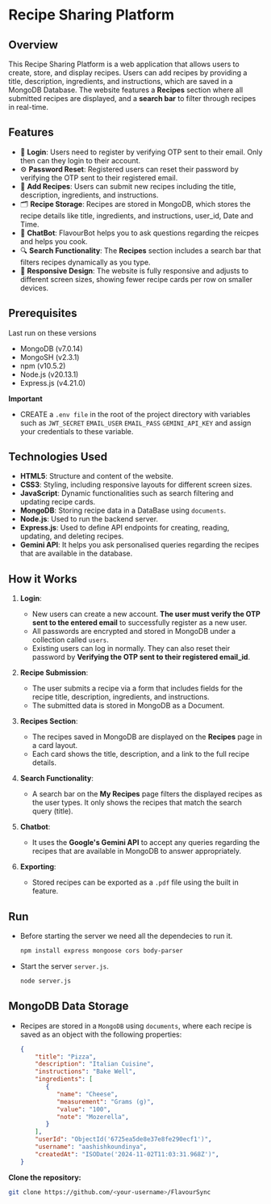 # Recipe Sharing Platform

## Overview
This Recipe Sharing Platform is a web application that allows users to create, store, and display recipes. Users can add recipes by providing a title, description, ingredients, and instructions, which are saved in a MongoDB Database. The website features a **Recipes** section where all submitted recipes are displayed, and a **search bar** to filter through recipes in real-time.

## Features
- 🔐 **Login**: Users need to register by verifying OTP sent to their email. Only then can they login to their account.
- ⚙️ **Password Reset**: Registered users can reset their password by verifying the OTP sent to their registered email.
- 📝 **Add Recipes**: Users can submit new recipes including the title, description, ingredients, and instructions.
- 🗂️ **Recipe Storage**: Recipes are stored in MongoDB, which stores the recipe details like title, ingredients, and instructions, user_id, Date and Time.
- 🤖 **ChatBot**: FlavourBot helps you to ask questions regarding the reicpes and helps you cook.
- 🔍 **Search Functionality**: The **Recipes** section includes a search bar that filters recipes dynamically as you type.
- 📱 **Responsive Design**: The website is fully responsive and adjusts to different screen sizes, showing fewer recipe cards per row on smaller devices.

## Prerequisites
Last run on these versions
* MongoDB (v7.0.14)
* MongoSH (v2.3.1)
* npm (v10.5.2)
* Node.js (v20.13.1)
* Express.js (v4.21.0)

**Important**
* CREATE a `.env file` in the root of the project directory with variables such as `JWT_SECRET` `EMAIL_USER` `EMAIL_PASS` `GEMINI_API_KEY` and assign your credentials to these variable.

## Technologies Used
- **HTML5**: Structure and content of the website.
- **CSS3**: Styling, including responsive layouts for different screen sizes.
- **JavaScript**: Dynamic functionalities such as search filtering and updating recipe cards.
- **MongoDB**: Storing recipe data in a DataBase using `documents`.
- **Node.js**: Used to run the backend server.
- **Express.js**: Used to define API endpoints for creating, reading, updating, and deleting recipes.
- **Gemini API**: It helps you ask personalised queries regarding the recipes that are available in the database.

## How it Works
1. **Login**:
   - New users can create a new account. **The user must verify the OTP sent to the entered email** to successfully register as a new user.
   - All passwords are encrypted and stored in MongoDB under a collection called `users`.
   - Existing users can log in normally. They can also reset their password by **Verifying the OTP sent to their registered email_id**.

2. **Recipe Submission**: 
   - The user submits a recipe via a form that includes fields for the recipe title, description, ingredients, and instructions.
   - The submitted data is stored in MongoDB as a Document.
   
3. **Recipes Section**:
   - The recipes saved in MongoDB are displayed on the **Recipes** page in a card layout.
   - Each card shows the title, description, and a link to the full recipe details.

4. **Search Functionality**:
   - A search bar on the **My Recipes** page filters the displayed recipes as the user types. It only shows the recipes that match the search query (title).

5. **Chatbot**:
   - It uses the **Google's Gemini API** to accept any queries regarding the recipes that are available in MongoDB to answer appropriately.

6. **Exporting**:
   - Stored recipes can be exported as a `.pdf` file using the built in feature.

## Run
- Before starting the server we need all the dependecies to run it.

   ```bash
   npm install express mongoose cors body-parser

- Start the server `server.js`.

   ```bash
   node server.js

## MongoDB Data Storage
- Recipes are stored in a `MongoDB` using `documents`, where each recipe is saved as an object with the following properties:

  ```json
  {
      "title": "Pizza",
      "description": "Italian Cuisine",
      "instructions": "Bake Well",
      "ingredients": [
         {
            "name": "Cheese",
            "measurement": "Grams (g)",
            "value": "100",
            "note": "Mozerella",
         }
      ],
      "userId": "ObjectId('6725ea5de8e37e8fe290ecf1')",
      "username": "aashishkoundinya",
      "createdAt": "ISODate('2024-11-02T11:03:31.968Z')",
  }

**Clone the repository:**

   ```bash
   git clone https://github.com/<your-username>/FlavourSync
